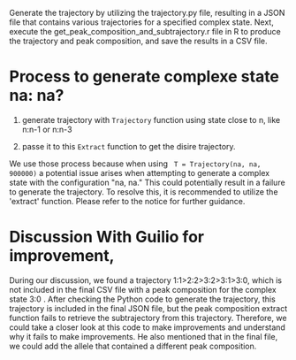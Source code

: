 Generate the trajectory by utilizing the trajectory.py file, resulting in a JSON file that contains various trajectories for a specified complex state. Next, execute the get_peak_composition_and_subtrajectory.r file in R to produce the trajectory and peak composition, and save the results in a CSV file.

# Process to generate complexe state na: na?

1) generate trajectory with `Trajectory` function using state close to n, like n:n-1 or n:n-3

2) passe it to this `Extract` function to get the disire trajectory.

We use those process because when using ` T = Trajectory(na, na, 900000)` a potential issue arises when attempting to generate a complex state with the configuration "na, na." This could potentially result in a failure to generate the trajectory. To resolve this, it is recommended to utilize the 'extract' function. Please refer to the notice for further guidance.


# Discussion With Guilio for improvement, 

During our discussion, we found a trajectory 1:1>2:2>3:2>3:1>3:0, which is not included in the final CSV file with a peak composition for the complex state 3:0 . After checking the Python code to generate the trajectory, this trajectory is included in the final JSON file, but the peak composition extract function fails to retrieve the subtrajectory from this trajectory. Therefore, we could take a closer look at this code to make improvements and understand why it fails to make improvements. He also mentioned that in the final file, we could add the allele that contained a different peak composition. 
